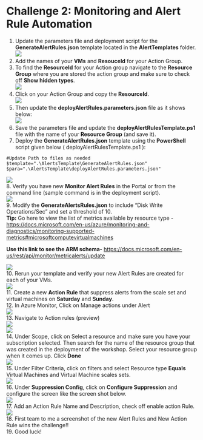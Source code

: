 # Challenge 2: Monitoring and Alert Rule Automation

1. Update the parameters file and deployment script for the **GenerateAlertRules.json** template located in the **AlertTemplates** folder.<br/>
<img src="images/temp.jpg"/><br/>
2. Add the names of your **VMs** and **ResouceId** for your Action Group.<br/>
3. To find the **ResourceId** for your Action group navigate to the **Resource Group** where you are stored the action group and make sure to check off **Show hidden types**.<br/>
<img src="images/temp1.jpg"/><br/>
4. Click on your Action Group and copy the **ResourceId**.<br/>
<img src="images/temp2.jpg"/><br/>
5. Then update the **deployAlertRules.parameters.json** file as it shows below:<br/>
<img src="images/temp3.jpg"/><br/>
6. Save the parameters file and update the **deployAlertRulesTemplate.ps1** file with the name of your **Resource Group** (and save it).<br/>
7. Deploy the **GenerateAlertRules.json** template using the **PowerShell** script given below ( deployAlertRulesTemplate.ps1 ):<br/>
```
#Update Path to files as needed
$template=".\AlertsTemplate\GenerateAlertRules.json"
$para=".\AlertsTemplate\deployAlertRules.parameters.json"
```
<img src="images/temp4.jpg"/><br/>
8. Verify you have new **Monitor Alert Rules** in the Portal or from the command line (sample command is in the deployment script).<br/>
<img src="images/temp5.jpg"/><br/>
9. Modify the **GenerateAlertsRules.json** to include “Disk Write Operations/Sec” and set a threshold of 10.<br/>
**Tip:** Go here to view the list of metrics available by resource type - https://docs.microsoft.com/en-us/azure/monitoring-and-diagnostics/monitoring-supported-metrics#microsoftcomputevirtualmachines

**Use this link to see the ARM schema-** https://docs.microsoft.com/en-us/rest/api/monitor/metricalerts/update

<img src="images/temp7.jpg"/><br/>
10. Rerun your template and verify your new Alert Rules are created for each of your VMs.<br/>
<img src="images/temp6.jpg"/><br/>
11. Create a new **Action Rule** that suppress alerts from the scale set and virtual machines on **Saturday** and **Sunday**.<br/>
12. In Azure Monitor, Click on Manage actions under Alert<br/>
<img src="images/ag.jpg"/><br/>
13. Navigate to Action rules (preview)<br/>
<img src="images/ag5.jpg"/><br/>
<img src="images/ag6.jpg"/><br/>
14. Under Scope, click on Select a resource and make sure you have your subscription selected. Then search for the name of the resource group that was created in the deployment of the workshop. Select your resource group when it comes up. Click **Done**<br/>
<img src="images/ag4.jpg"/><br/>
15. Under Filter Criteria, click on filters and select Resource type **Equals** Virtual Machines and Virtual Machine scales sets.<br/>
<img src="images/ag7.jpg"/><br/>
16. Under **Suppression Config**, click on **Configure Suppression** and configure the screen like the screen shot below.<br/>
<img src="images/ag8.jpg"/><br/>
17. Add an Action Rule Name and Description, check off enable action Rule.<br/>
<img src="images/ag9.jpg"/><br/>
18. First team to me a screenshot of the new Alert Rules and New Action Rule wins the challenge!!<br/>
19. Good luck!

